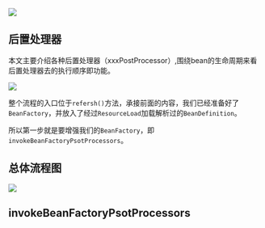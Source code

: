 ![](https://yitiaoit.oss-cn-beijing.aliyuncs.com/img/ff4597fe160a2408d1f29b066d44c2dc.png)





## 后置处理器

本文主要介绍各种后置处理器（xxxPostProcessor）,围绕bean的生命周期来看后置处理器去的执行顺序即功能。

![](https://yitiaoit.oss-cn-beijing.aliyuncs.com/img/image-20220704153506982.png)

整个流程的入口位于`refersh()`方法，承接前面的内容，我们已经准备好了`BeanFactory`，并放入了经过`ResourceLoad`加载解析过的`BeanDefinition`。

所以第一步就是要增强我们的`BeanFactory`，即`invokeBeanFactoryPsotProcessors`。

## 总体流程图

<img src="https://yitiaoit.oss-cn-beijing.aliyuncs.com/img/Bean%E7%94%9F%E5%91%BD%E5%91%A8%E6%9C%9F%E6%B5%81%E7%A8%8B.jpg"  />

## invokeBeanFactoryPsotProcessors